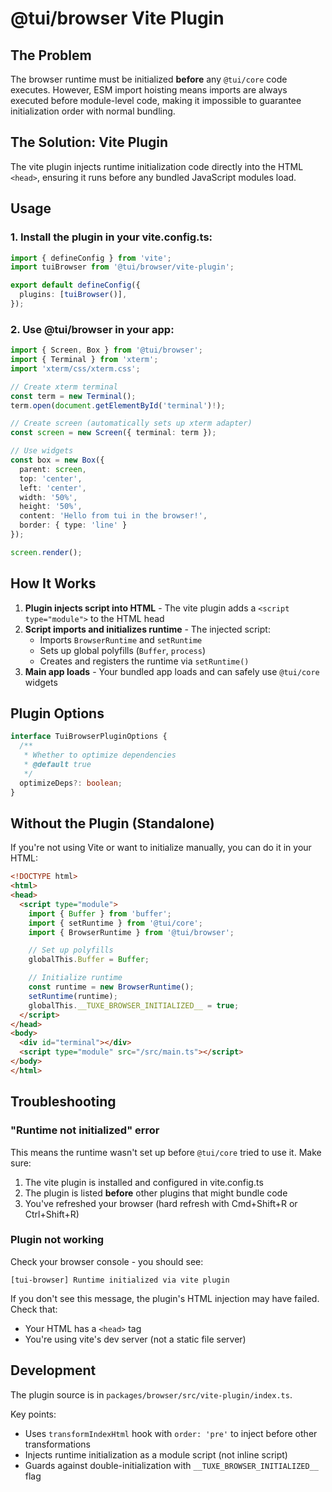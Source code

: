 # @tui/browser Vite Plugin

## The Problem

The browser runtime must be initialized **before** any `@tui/core` code executes. However, ESM import hoisting means imports are always executed before module-level code, making it impossible to guarantee initialization order with normal bundling.

## The Solution: Vite Plugin

The vite plugin injects runtime initialization code directly into the HTML `<head>`, ensuring it runs before any bundled JavaScript modules load.

## Usage

### 1. Install the plugin in your vite.config.ts:

```typescript
import { defineConfig } from 'vite';
import tuiBrowser from '@tui/browser/vite-plugin';

export default defineConfig({
  plugins: [tuiBrowser()],
});
```

### 2. Use @tui/browser in your app:

```typescript
import { Screen, Box } from '@tui/browser';
import { Terminal } from 'xterm';
import 'xterm/css/xterm.css';

// Create xterm terminal
const term = new Terminal();
term.open(document.getElementById('terminal')!);

// Create screen (automatically sets up xterm adapter)
const screen = new Screen({ terminal: term });

// Use widgets
const box = new Box({
  parent: screen,
  top: 'center',
  left: 'center',
  width: '50%',
  height: '50%',
  content: 'Hello from tui in the browser!',
  border: { type: 'line' }
});

screen.render();
```

## How It Works

1. **Plugin injects script into HTML** - The vite plugin adds a `<script type="module">` to the HTML head
2. **Script imports and initializes runtime** - The injected script:
   - Imports `BrowserRuntime` and `setRuntime`
   - Sets up global polyfills (`Buffer`, `process`)
   - Creates and registers the runtime via `setRuntime()`
3. **Main app loads** - Your bundled app loads and can safely use `@tui/core` widgets

## Plugin Options

```typescript
interface TuiBrowserPluginOptions {
  /**
   * Whether to optimize dependencies
   * @default true
   */
  optimizeDeps?: boolean;
}
```

## Without the Plugin (Standalone)

If you're not using Vite or want to initialize manually, you can do it in your HTML:

```html
<!DOCTYPE html>
<html>
<head>
  <script type="module">
    import { Buffer } from 'buffer';
    import { setRuntime } from '@tui/core';
    import { BrowserRuntime } from '@tui/browser';

    // Set up polyfills
    globalThis.Buffer = Buffer;

    // Initialize runtime
    const runtime = new BrowserRuntime();
    setRuntime(runtime);
    globalThis.__TUXE_BROWSER_INITIALIZED__ = true;
  </script>
</head>
<body>
  <div id="terminal"></div>
  <script type="module" src="/src/main.ts"></script>
</body>
</html>
```

## Troubleshooting

### "Runtime not initialized" error

This means the runtime wasn't set up before `@tui/core` tried to use it. Make sure:

1. The vite plugin is installed and configured in vite.config.ts
2. The plugin is listed **before** other plugins that might bundle code
3. You've refreshed your browser (hard refresh with Cmd+Shift+R or Ctrl+Shift+R)

### Plugin not working

Check your browser console - you should see:
```
[tui-browser] Runtime initialized via vite plugin
```

If you don't see this message, the plugin's HTML injection may have failed. Check that:
- Your HTML has a `<head>` tag
- You're using vite's dev server (not a static file server)

## Development

The plugin source is in `packages/browser/src/vite-plugin/index.ts`.

Key points:
- Uses `transformIndexHtml` hook with `order: 'pre'` to inject before other transformations
- Injects runtime initialization as a module script (not inline script)
- Guards against double-initialization with `__TUXE_BROWSER_INITIALIZED__` flag
